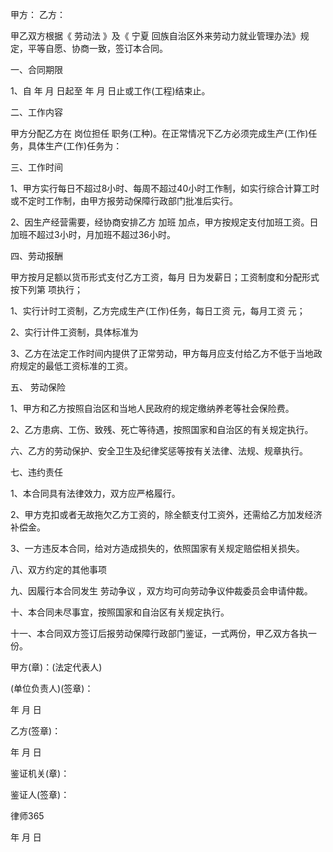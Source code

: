 
 甲方：
 乙方：
 
 甲乙双方根据《
劳动法
》及《
宁夏
回族自治区外来劳动力就业管理办法》规定，平等自愿、协商一致，签订本合同。
 
 一、合同期限
 
 1、自   年   月   日起至   年   月   日止或工作(工程)结束止。
 
 二、工作内容
 
 甲方分配乙方在        岗位担任         职务(工种)。在正常情况下乙方必须完成生产(工作)任务，具体生产(工作)任务为：
 
 三、工作时间
 
 1、甲方实行每日不超过8小时、每周不超过40小时工作制，如实行综合计算工时或不定时工作制，由甲方报劳动保障行政部门批准后实行。
 
 2、因生产经营需要，经协商安排乙方
加班
加点，甲方按规定支付加班工资。日加班不超过3小时，月加班不超过36小时。
 
 四、劳动报酬
 
 甲方按月足额以货币形式支付乙方工资，每月      日为发薪日；工资制度和分配形式按下列第   项执行；
 
 1、实行计时工资制，乙方完成生产(工作)任务，每日工资       元，每月工资     元；
 
 2、实行计件工资制，具体标准为
 
 3、乙方在法定工作时间内提供了正常劳动，甲方每月应支付给乙方不低于当地政府规定的最低工资标准的工资。
 
 五、
劳动保险

 
 1、甲方和乙方按照自治区和当地人民政府的规定缴纳养老等社会保险费。
 
 2、乙方患病、工伤、致残、死亡等待遇，按照国家和自治区的有关规定执行。
 
 六、乙方的劳动保护、安全卫生及纪律奖惩等按有关法律、法规、规章执行。
 
 七、违约责任
 
 1、本合同具有法律效力，双方应严格履行。
 
 2、甲方克扣或者无故拖欠乙方工资的，除全额支付工资外，还需给乙方加发经济补偿金。
 
 3、一方违反本合同，给对方造成损失的，依照国家有关规定赔偿相关损失。
 
 八、双方约定的其他事项
 
 九、因履行本合同发生
劳动争议
，双方均可向劳动争议仲裁委员会申请仲裁。
 
 十、本合同未尽事宜，按照国家和自治区有关规定执行。
 
 十一、本合同双方签订后报劳动保障行政部门鉴证，一式两份，甲乙双方各执一份。
 
 甲方(章)：(法定代表人)
 
 (单位负责人)(签章)：
 
 年  月  日
 
 乙方(签章)：
 
 年  月  日
 
 鉴证机关(章)：
 
 鉴证人(签章)：
 




 
律师365






 年  月  日 


 

 
 
 
 
 
  


  
 

  


  


  
 
 
 
 

